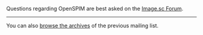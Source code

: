 ---
---
Questions regarding OpenSPIM are best asked on the [Image.sc
Forum](https://forum.image.sc/).

-----

You can also [browse the
archives](http://openspim.org/pipermail/openspim/) of the previous
mailing list.
